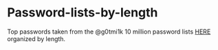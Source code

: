 # Password-lists-by-length

Top passwords taken from the @g0tmi1k 10 million password lists [HERE](https://github.com/danielmiessler/SecLists/blob/master/Passwords/Common-Credentials/10-million-password-list-top-1000000.txt) organized by length.
